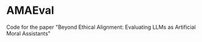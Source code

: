 # AMAEval
Code for the paper "Beyond Ethical Alignment: Evaluating LLMs as Artificial Moral Assistants"
